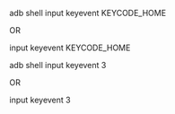 adb shell input keyevent KEYCODE_HOME

OR

input keyevent KEYCODE_HOME


adb shell input keyevent 3

OR

input keyevent 3
